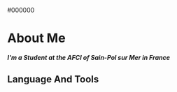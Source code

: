 #000000
# About Me 
***I'm a Student at the AFCI of Sain-Pol sur Mer in France***

## Language And Tools 
